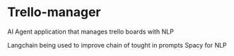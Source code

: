 # Trello-manager
AI Agent application that manages trello boards with NLP

Langchain being used to improve chain of tought in prompts
Spacy for NLP
